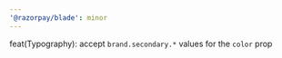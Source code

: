 ```yaml
---
'@razorpay/blade': minor
---
```


feat(Typography): accept `brand.secondary.*` values for the `color` prop
